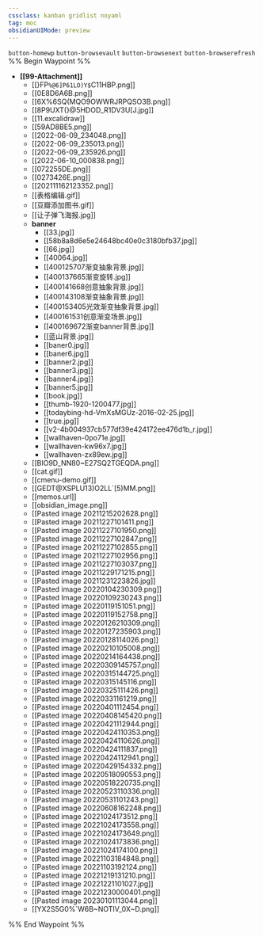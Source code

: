 ```yaml
---
cssclass: kanban gridlist noyaml
tag: moc
obsidianUIMode: preview
---
```

`button-homewp`  `button-browsevault`  `button-browsenext` `button-browserefresh`
%% Begin Waypoint %%
- **[[99-Attachment]]**
	- [[}FP`%@6]P61LO)Y$`C11HBP.png]]
	- [[0E8D6A6B.png]]
	- [[6X%6SQ(MQO9OWWRJRPQSO3B.png]]
	- [[8P9UXT(}@5HDOD_R1DV3U[J.jpg]]
	- [[11.excalidraw]]
	- [[59AD8BE5.png]]
	- [[2022-06-09_234048.png]]
	- [[2022-06-09_235013.png]]
	- [[2022-06-09_235926.png]]
	- [[2022-06-10_000838.png]]
	- [[072255DE.png]]
	- [[0273426E.png]]
	- [[202111162123352.png]]
	- [[表格编辑.gif]]
	- [[豆瓣添加图书.gif]]
	- [[让子弹飞海报.jpg]]
	- **banner**
		- [[33.jpg]]
		- [[58b8a8d6e5e24648bc40e0c3180bfb37.jpg]]
		- [[66.jpg]]
		- [[40064.jpg]]
		- [[400125707渐变抽象背景.jpg]]
		- [[400137665渐变旋转.jpg]]
		- [[400141668创意抽象背景.jpg]]
		- [[400143108渐变抽象背景.jpg]]
		- [[400153405光效渐变抽象背景.jpg]]
		- [[400161531创意渐变场景.jpg]]
		- [[400169672渐变banner背景.jpg]]
		- [[蓝山背景.jpg]]
		- [[baner0.jpg]]
		- [[baner6.jpg]]
		- [[banner2.jpg]]
		- [[banner3.jpg]]
		- [[banner4.jpg]]
		- [[banner5.jpg]]
		- [[book.jpg]]
		- [[thumb-1920-1200477.jpg]]
		- [[todaybing-hd-VmXsMGUz-2016-02-25.jpg]]
		- [[true.jpg]]
		- [[v2-4b004937cb577df39e424172ee476d1b_r.jpg]]
		- [[wallhaven-0po71e.jpg]]
		- [[wallhaven-kw96x7.jpg]]
		- [[wallhaven-zx89ew.jpg]]
	- [[BIO9D_NN80~E27SQ2TGEQDA.png]]
	- [[cat.gif]]
	- [[cmenu-demo.gif]]
	- [[GEDT@XSPLU13)O2LL`[5)MM.png]]
	- [[memos.url]]
	- [[obsidian_image.png]]
	- [[Pasted image 20211215202628.png]]
	- [[Pasted image 20211227101411.png]]
	- [[Pasted image 20211227101950.png]]
	- [[Pasted image 20211227102847.png]]
	- [[Pasted image 20211227102855.png]]
	- [[Pasted image 20211227102956.png]]
	- [[Pasted image 20211227103037.png]]
	- [[Pasted image 20211229171215.png]]
	- [[Pasted image 20211231223826.jpg]]
	- [[Pasted image 20220104230309.png]]
	- [[Pasted Image 20220109230243.png]]
	- [[Pasted image 20220119151051.png]]
	- [[Pasted image 20220119152758.png]]
	- [[Pasted image 20220126210309.png]]
	- [[Pasted image 20220127235903.png]]
	- [[Pasted image 20220128114026.png]]
	- [[Pasted image 20220210105008.png]]
	- [[Pasted image 20220214164438.png]]
	- [[Pasted image 20220309145757.png]]
	- [[Pasted image 20220315144725.png]]
	- [[Pasted image 20220315145116.png]]
	- [[Pasted image 20220325111426.png]]
	- [[Pasted image 20220331161219.png]]
	- [[Pasted image 20220401112454.png]]
	- [[Pasted image 20220408145420.png]]
	- [[Pasted image 20220421112944.png]]
	- [[Pasted image 20220424110353.png]]
	- [[Pasted image 20220424110626.png]]
	- [[Pasted image 20220424111837.png]]
	- [[Pasted image 20220424112941.png]]
	- [[Pasted image 20220429154332.png]]
	- [[Pasted image 20220518090553.png]]
	- [[Pasted image 20220518220735.png]]
	- [[Pasted image 20220523110336.png]]
	- [[Pasted image 20220531101243.png]]
	- [[Pasted image 20220608162248.png]]
	- [[Pasted image 20221024173512.png]]
	- [[Pasted image 20221024173558.png]]
	- [[Pasted image 20221024173649.png]]
	- [[Pasted image 20221024173836.png]]
	- [[Pasted image 20221024174100.png]]
	- [[Pasted image 20221103184848.png]]
	- [[Pasted image 20221103192124.png]]
	- [[Pasted image 20221219131210.png]]
	- [[Pasted image 20221221101027.jpg]]
	- [[Pasted image 20221230000401.png]]
	- [[Pasted image 20230101113044.png]]
	- [[YX2S5G0%`W6B~NOTIV_0X~D.png]]

%% End Waypoint %%
